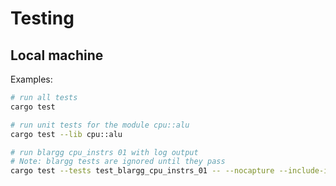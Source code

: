 # Testing

## Local machine

Examples:

```bash
# run all tests
cargo test

# run unit tests for the module cpu::alu
cargo test --lib cpu::alu

# run blargg cpu_instrs 01 with log output
# Note: blargg tests are ignored until they pass
cargo test --tests test_blargg_cpu_instrs_01 -- --nocapture --include-ignored
```
